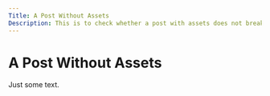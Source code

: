 ```yaml
---
Title: A Post Without Assets
Description: This is to check whether a post with assets does not break anything.
---
```


# A Post Without Assets

Just some text.
